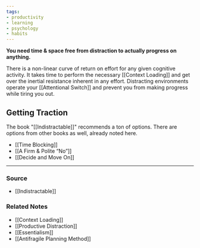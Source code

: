 ```yaml
---
tags:
- productivity
- learning
- psychology
- habits
---
```

**You need time & space free from distraction to actually progress on anything.**

There is a non-linear curve of return on effort for any given cognitive activity. It takes time to perform the necessary [[Context Loading]] and get over the inertial resistance inherent in any effort. Distracting environments operate your [[Attentional Switch]] and prevent you from making progress while tiring you out. 

## Getting Traction

The book "[[Indistractable]]" recommends a ton of options. There are options from other books as well, already noted here.

- [[Time Blocking]]
- [[A Firm & Polite “No”]]
- [[Decide and Move On]]

---

### Source
- [[Indistractable]]

### Related Notes
- [[Context Loading]] 
- [[Productive Distraction]] 
- [[Essentialism]] 
- [[Antifragile Planning Method]]
